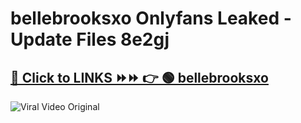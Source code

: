 
 # bellebrooksxo Onlyfans Leaked - Update Files 8e2gj

## <h2><a href="https://clipsfans.com/bellebrooksxo&ref=git">🔗 Click to LINKS ⏩⏩ 👉 🟢 bellebrooksxo </a></h2>

<a href="https://clipsfans.com/bellebrooksxo&ref=git" rel="nofollow" data-target="animated-image.originalLink"><img src="https://i.ibb.co.com/xMMVF88/686577567.gif" alt="Viral Video Original" style="max-width: 100%; display: inline-block;" data-target="animated-image.originalImage"></a>


